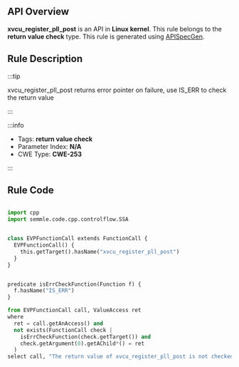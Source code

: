 ---
---


## API Overview
**xvcu_register_pll_post** is an API in **Linux kernel**. This rule belongs to the **return value check** type. This rule is generated using [APISpecGen](../../tools/APISpecGen).
## Rule Description

:::tip

xvcu_register_pll_post returns error pointer on failure, use IS_ERR to check the return value

:::

:::info

- Tags: **return value check**
- Parameter Index: **N/A**
- CWE Type: **CWE-253**

:::

## Rule Code
```python

import cpp
import semmle.code.cpp.controlflow.SSA


class EVPFunctionCall extends FunctionCall {
  EVPFunctionCall() {
    this.getTarget().hasName("xvcu_register_pll_post")
  }
}


predicate isErrCheckFunction(Function f) {
  f.hasName("IS_ERR") 
}

from EVPFunctionCall call, ValueAccess ret
where
  ret = call.getAnAccess() and
  not exists(FunctionCall check |
    isErrCheckFunction(check.getTarget()) and
    check.getArgument(0).getAChild*() = ret
  )
select call, "The return value of xvcu_register_pll_post is not checked with IS_ERR."
    
```